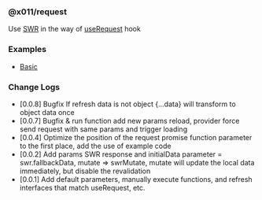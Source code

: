 ### @x011/request

Use [SWR](https://swr.vercel.app/zh-CN) in the way of [useRequest](https://ahooks.js.org/zh-CN/hooks/use-request/index) hook

### Examples
* [Basic](https://github.com/linyupark/zion-request/tree/master/src/example/basic.tsx)

### Change Logs
* [0.0.8] Bugfix If refresh data is not object {...data} will transform to object data once
* [0.0.7] Bugfix & run function add new params reload, provider force send request with same params and trigger loading
* [0.0.4] Optimize the position of the request promise function parameter to the first place, add the use of example code
* [0.0.2] Add params SWR response and initialData parameter = swr.fallbackData, mutate => swrMutate, mutate will update the local data immediately, but disable the revalidation
* [0.0.1] Add default parameters, manually execute functions, and refresh interfaces that match useRequest, etc.


